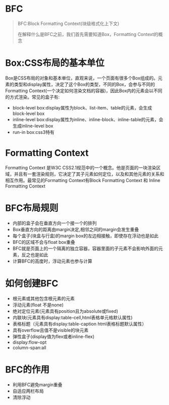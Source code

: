 # BFC
>   BFC:Block Formatting Context(块级格式化上下文)
>
>   在解释什么是BFC之前，我们首先需要知道Box，Formatting Context的概念

# Box:CSS布局的基本单位
Box是CSS布局的对象和基本单位，直观来说，一个页面有很多个Box组成的。元素的类型和display属性，决定了这个Box的类型，不同的Box，会参与不同的Formatting Context(一个决定如何渲染文档的容器)，因此Box内的元素会以不同的方式渲染。常见的盒子有:

* block-level box:display属性为block、list-item、table的元素，会生成block-level box
* inline-level box:display属性为inline、inline-block、inline-table的元素，会生成inline-level box
* run-in box:css3特有

# Formatting Context
Formatting  Context 是W3C CSS2.1规范中的一个概念。他是页面的一块渲染区域，并且有一套渲染规则，它决定了其子元素如何定位，以及和其他元素的关系和相互作用。最常见的Formatting Context有Block Formatting Context 和 Inline Formatting Context

# BFC布局规则
* 内部的盒子会在垂直方向一个接一个的排列
* Box垂直方向的距离由margin决定,相邻之间的margin会发生重叠
* 每个盒子(块盒与行盒)的margin box的左边相接触，即使存在浮动也是如此
* BFC的区域不会与float box重叠
* BFC就是页面上的一个隔离的独立容器，容器里面的子元素不会影响外面的元素，反之也是如此
* 计算BFC的高度时，浮动元素也参与计算

# 如何创建BFC
* 根元素或其他包含根元素的元素
* 浮动元素(float 不是none)
* 绝对定位元素(元素具有position且为absolute或fixed)
* 内联块(元素具有display:table-cell,html表格单元格默认属性)
* 表格标题（元素具有display:table-caption html表格标题默认属性）
* 具有overflow且值不是visible的块元素
* 弹性盒子(display值为flex或者inline-flex)
* display:flow-opt
* column-span:all

# BFC的作用
* 利用BFC避免margin重叠
* 自适应两栏布局
* 清除浮动